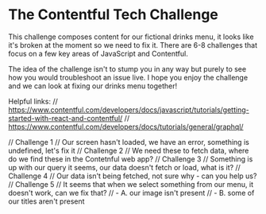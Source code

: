 # The Contentful Tech Challenge

This challenge composes content for our fictional drinks menu, it looks like it's broken at the moment so we need to fix it. There are 6-8 challenges that focus on a few key areas of JavaScript and Contentful. 

The idea of the challenge isn't to stump you in any way but purely to see how you would troubleshoot an issue live. I hope you enjoy the challenge and we can look at fixing our drinks menu together!

Helpful links:
// https://www.contentful.com/developers/docs/javascript/tutorials/getting-started-with-react-and-contentful/
// https://www.contentful.com/developers/docs/tutorials/general/graphql/

// Challenge 1
// Our screen hasn't loaded, we have an error, something is undefined, let's fix it
// Challenge 2
// We need these to fetch data, where do we find these in the Contetnful web app?
// Challenge 3
// Something is up with our query it seems, our data doesn't fetch or load, what is it?
// Challenge 4
// Our data isn't being fetched, not sure why - can you help us?
// Challenge 5
// It seems that when we select something from our menu, it doesn't work, can we fix that?
// - A. our image isn't present
// - B. some of our titles aren't present
